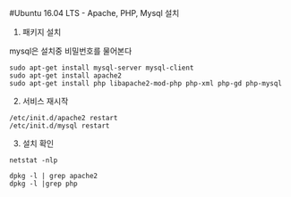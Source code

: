 #Ubuntu 16.04 LTS - Apache, PHP, Mysql 설치

1. 패키지 설치

mysql은 설치중 비밀번호를 물어본다

```
sudo apt-get install mysql-server mysql-client
sudo apt-get install apache2
sudo apt-get install php libapache2-mod-php php-xml php-gd php-mysql
```

2. 서비스 재시작

```
/etc/init.d/apache2 restart
/etc/init.d/mysql restart
```

3. 설치 확인
```
netstat -nlp

dpkg -l | grep apache2
dpkg -l |grep php
```
